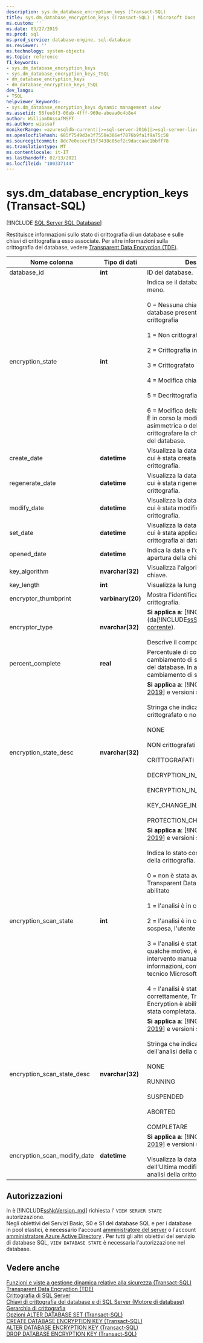```yaml
---
description: sys.dm_database_encryption_keys (Transact-SQL)
title: sys.dm_database_encryption_keys (Transact-SQL) | Microsoft Docs
ms.custom: ''
ms.date: 03/27/2019
ms.prod: sql
ms.prod_service: database-engine, sql-database
ms.reviewer: ''
ms.technology: system-objects
ms.topic: reference
f1_keywords:
- sys.dm_database_encryption_keys
- sys.dm_database_encryption_keys_TSQL
- dm_database_encryption_keys
- dm_database_encryption_keys_TSQL
dev_langs:
- TSQL
helpviewer_keywords:
- sys.dm_database_encryption_keys dynamic management view
ms.assetid: 56fee8f3-06eb-4fff-969e-abeaa0c4b8e4
author: WilliamDAssafMSFT
ms.author: wiassaf
monikerRange: =azuresqldb-current||>=sql-server-2016||>=sql-server-linux-2017||=azuresqldb-mi-current
ms.openlocfilehash: 685f7549d3e3f7558e386ef7876b9fa1f9a75c58
ms.sourcegitcommit: 8dc7e0ececf15f3438c05ef2c9daccaac1bbff78
ms.translationtype: MT
ms.contentlocale: it-IT
ms.lasthandoff: 02/13/2021
ms.locfileid: "100337144"
---
```

# <a name="sysdm_database_encryption_keys-transact-sql"></a>sys.dm_database_encryption_keys (Transact-SQL)
[!INCLUDE [SQL Server SQL Database](../../includes/applies-to-version/sql-asdb.md)]

  Restituisce informazioni sullo stato di crittografia di un database e sulle chiavi di crittografia a esso associate. Per altre informazioni sulla crittografia del database, vedere [Transparent Data Encryption &#40;TDE&#41;](../../relational-databases/security/encryption/transparent-data-encryption.md).  
 
|Nome colonna|Tipo di dati|Descrizione|  
|-----------------|---------------|-----------------|  
|database_id|**int**|ID del database.|  
|encryption_state|**int**|Indica se il database è crittografato o meno.<br /><br /> 0 = Nessuna chiave di crittografia del database presente, nessuna crittografia<br /><br /> 1 = Non crittografato<br /><br /> 2 = Crittografia in corso<br /><br /> 3 = Crittografato<br /><br /> 4 = Modifica chiave in corso<br /><br /> 5 = Decrittografia in corso<br /><br /> 6 = Modifica della protezione in corso. È in corso la modifica della chiave asimmetrica o del certificato usato per crittografare la chiave di crittografia del database.|  
|create_date|**datetime**|Visualizza la data (in formato UTC) in cui è stata creata la chiave di crittografia.|  
|regenerate_date|**datetime**|Visualizza la data (in formato UTC) in cui è stata rigenerata la chiave di crittografia.|  
|modify_date|**datetime**|Visualizza la data (in formato UTC) in cui è stata modificata la chiave di crittografia.|  
|set_date|**datetime**|Visualizza la data (in formato UTC) in cui è stata applicata la chiave di crittografia al database.|  
|opened_date|**datetime**|Indica la data e l'ora dell'ultima apertura della chiave del database.|  
|key_algorithm|**nvarchar(32)**|Visualizza l'algoritmo usato per la chiave.|  
|key_length|**int**|Visualizza la lunghezza della chiave.|  
|encryptor_thumbprint|**varbinary(20)**|Mostra l'identificazione digitale della crittografia.|  
|encryptor_type|**nvarchar(32)**|**Si applica a**: [!INCLUDE[ssNoVersion](../../includes/ssnoversion-md.md)] (da[!INCLUDE[ssSQL11](../../includes/sssql11-md.md)] a [versione corrente](/troubleshoot/sql/general/determine-version-edition-update-level)).<br /><br /> Descrive il componente di crittografia.|  
|percent_complete|**real**|Percentuale di completamento del cambiamento di stato della crittografia del database. In assenza di un cambiamento di stato il valore sarà 0.|
|encryption_state_desc|**nvarchar(32)**|**Si applica a**: [!INCLUDE[sql-server-2019](../../includes/sssql19-md.md)] e versioni successive.<br><br> Stringa che indica se il database è crittografato o non crittografato.<br><br>NONE<br><br>NON crittografati<br><br>CRITTOGRAFATI<br><br>DECRYPTION_IN_PROGRESS<br><br>ENCRYPTION_IN_PROGRESS<br><br>KEY_CHANGE_IN_PROGRESS<br><br>PROTECTION_CHANGE_IN_PROGRESS|
|encryption_scan_state|**int**|**Si applica a**: [!INCLUDE[sql-server-2019](../../includes/sssql19-md.md)] e versioni successive.<br><br>Indica lo stato corrente dell'analisi della crittografia. <br><br>0 = non è stata avviata alcuna analisi, Transparent Data Encryption non è abilitato<br><br>1 = l'analisi è in corso.<br><br>2 = l'analisi è in corso ma è stata sospesa, l'utente può riprendere.<br><br>3 = l'analisi è stata interrotta per qualche motivo, è necessario un intervento manuale. Per ulteriori informazioni, contattare supporto tecnico Microsoft.<br><br>4 = l'analisi è stata completata correttamente, Transparent Data Encryption è abilitato e la crittografia è stata completata.|
|encryption_scan_state_desc|**nvarchar(32)**|**Si applica a**: [!INCLUDE[sql-server-2019](../../includes/sssql19-md.md)] e versioni successive.<br><br>Stringa che indica lo stato corrente dell'analisi della crittografia.<br><br> NONE<br><br>RUNNING<br><br>SUSPENDED<br><br>ABORTED<br><br>COMPLETARE|
|encryption_scan_modify_date|**datetime**|**Si applica a**: [!INCLUDE[sql-server-2019](../../includes/sssql19-md.md)] e versioni successive.<br><br> Visualizza la data (in formato UTC) dell'Ultima modifica dello stato di analisi della crittografia.|
  
## <a name="permissions"></a>Autorizzazioni

In è [!INCLUDE[ssNoVersion_md](../../includes/ssnoversion-md.md)] richiesta l' `VIEW SERVER STATE` autorizzazione.   
Negli obiettivi dei Servizi Basic, S0 e S1 del database SQL e per i database in pool elastici, è necessario l'account [amministratore del server](https://docs.microsoft.com/azure/azure-sql/database/logins-create-manage#existing-logins-and-user-accounts-after-creating-a-new-database) o l'account [amministratore Azure Active Directory](https://docs.microsoft.com/azure/azure-sql/database/authentication-aad-overview#administrator-structure) . Per tutti gli altri obiettivi del servizio di database SQL, `VIEW DATABASE STATE` è necessaria l'autorizzazione nel database.   

## <a name="see-also"></a>Vedere anche  

 [Funzioni e viste a gestione dinamica relative alla sicurezza &#40;Transact-SQL&#41;](../../relational-databases/system-dynamic-management-views/security-related-dynamic-management-views-and-functions-transact-sql.md)   
 [Transparent Data Encryption &#40;TDE&#41;](../../relational-databases/security/encryption/transparent-data-encryption.md)   
 [Crittografia di SQL Server](../../relational-databases/security/encryption/sql-server-encryption.md)   
 [Chiavi di crittografia del database e di SQL Server &#40;Motore di database&#41;](../../relational-databases/security/encryption/sql-server-and-database-encryption-keys-database-engine.md)   
 [Gerarchia di crittografia](../../relational-databases/security/encryption/encryption-hierarchy.md)   
 [Opzioni ALTER DATABASE SET &#40;Transact-SQL&#41;](../../t-sql/statements/alter-database-transact-sql-set-options.md)   
 [CREATE DATABASE ENCRYPTION KEY &#40;Transact-SQL&#41;](../../t-sql/statements/create-database-encryption-key-transact-sql.md)   
 [ALTER DATABASE ENCRYPTION KEY &#40;Transact-SQL&#41;](../../t-sql/statements/alter-database-encryption-key-transact-sql.md)   
 [DROP DATABASE ENCRYPTION KEY &#40;Transact-SQL&#41;](../../t-sql/statements/drop-database-encryption-key-transact-sql.md)  
  
